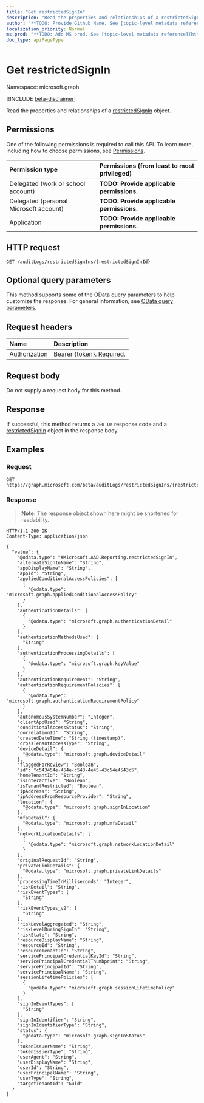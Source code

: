 ```yaml
---
title: "Get restrictedSignIn"
description: "Read the properties and relationships of a restrictedSignIn object."
author: "**TODO: Provide Github Name. See [topic-level metadata reference](https://msgo.azurewebsites.net/add/document/guidelines/metadata.html#topic-level-metadata)**"
localization_priority: Normal
ms.prod: "**TODO: Add MS prod. See [topic-level metadata reference](https://msgo.azurewebsites.net/add/document/guidelines/metadata.html#topic-level-metadata)**"
doc_type: apiPageType
---
```


# Get restrictedSignIn
Namespace: microsoft.graph

[!INCLUDE [beta-disclaimer](../../includes/beta-disclaimer.md)]

Read the properties and relationships of a [restrictedSignIn](../resources/restrictedsignin.md) object.

## Permissions
One of the following permissions is required to call this API. To learn more, including how to choose permissions, see [Permissions](/graph/permissions-reference).

|Permission type|Permissions (from least to most privileged)|
|:---|:---|
|Delegated (work or school account)|**TODO: Provide applicable permissions.**|
|Delegated (personal Microsoft account)|**TODO: Provide applicable permissions.**|
|Application|**TODO: Provide applicable permissions.**|

## HTTP request

<!-- {
  "blockType": "ignored"
}
-->
``` http
GET /auditLogs/restrictedSignIns/{restrictedSignInId}
```

## Optional query parameters
This method supports some of the OData query parameters to help customize the response. For general information, see [OData query parameters](/graph/query-parameters).

## Request headers
|Name|Description|
|:---|:---|
|Authorization|Bearer {token}. Required.|

## Request body
Do not supply a request body for this method.

## Response

If successful, this method returns a `200 OK` response code and a [restrictedSignIn](../resources/restrictedsignin.md) object in the response body.

## Examples

### Request
<!-- {
  "blockType": "request",
  "name": "get_restrictedsignin"
}
-->
``` http
GET https://graph.microsoft.com/beta/auditLogs/restrictedSignIns/{restrictedSignInId}
```


### Response
>**Note:** The response object shown here might be shortened for readability.
<!-- {
  "blockType": "response",
  "truncated": true,
  "@odata.type": "Microsoft.AAD.Reporting.restrictedSignIn"
}
-->
``` http
HTTP/1.1 200 OK
Content-Type: application/json

{
  "value": {
    "@odata.type": "#Microsoft.AAD.Reporting.restrictedSignIn",
    "alternateSignInName": "String",
    "appDisplayName": "String",
    "appId": "String",
    "appliedConditionalAccessPolicies": [
      {
        "@odata.type": "microsoft.graph.appliedConditionalAccessPolicy"
      }
    ],
    "authenticationDetails": [
      {
        "@odata.type": "microsoft.graph.authenticationDetail"
      }
    ],
    "authenticationMethodsUsed": [
      "String"
    ],
    "authenticationProcessingDetails": [
      {
        "@odata.type": "microsoft.graph.keyValue"
      }
    ],
    "authenticationRequirement": "String",
    "authenticationRequirementPolicies": [
      {
        "@odata.type": "microsoft.graph.authenticationRequirementPolicy"
      }
    ],
    "autonomousSystemNumber": "Integer",
    "clientAppUsed": "String",
    "conditionalAccessStatus": "String",
    "correlationId": "String",
    "createdDateTime": "String (timestamp)",
    "crossTenantAccessType": "String",
    "deviceDetail": {
      "@odata.type": "microsoft.graph.deviceDetail"
    },
    "flaggedForReview": "Boolean",
    "id": "c543454e-454e-c543-4e45-43c54e4543c5",
    "homeTenantId": "String",
    "isInteractive": "Boolean",
    "isTenantRestricted": "Boolean",
    "ipAddress": "String",
    "ipAddressFromResourceProvider": "String",
    "location": {
      "@odata.type": "microsoft.graph.signInLocation"
    },
    "mfaDetail": {
      "@odata.type": "microsoft.graph.mfaDetail"
    },
    "networkLocationDetails": [
      {
        "@odata.type": "microsoft.graph.networkLocationDetail"
      }
    ],
    "originalRequestId": "String",
    "privateLinkDetails": {
      "@odata.type": "microsoft.graph.privateLinkDetails"
    },
    "processingTimeInMilliseconds": "Integer",
    "riskDetail": "String",
    "riskEventTypes": [
      "String"
    ],
    "riskEventTypes_v2": [
      "String"
    ],
    "riskLevelAggregated": "String",
    "riskLevelDuringSignIn": "String",
    "riskState": "String",
    "resourceDisplayName": "String",
    "resourceId": "String",
    "resourceTenantId": "String",
    "servicePrincipalCredentialKeyId": "String",
    "servicePrincipalCredentialThumbprint": "String",
    "servicePrincipalId": "String",
    "servicePrincipalName": "String",
    "sessionLifetimePolicies": [
      {
        "@odata.type": "microsoft.graph.sessionLifetimePolicy"
      }
    ],
    "signInEventTypes": [
      "String"
    ],
    "signInIdentifier": "String",
    "signInIdentifierType": "String",
    "status": {
      "@odata.type": "microsoft.graph.signInStatus"
    },
    "tokenIssuerName": "String",
    "tokenIssuerType": "String",
    "userAgent": "String",
    "userDisplayName": "String",
    "userId": "String",
    "userPrincipalName": "String",
    "userType": "String",
    "targetTenantId": "Guid"
  }
}
```

